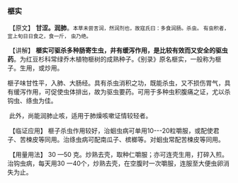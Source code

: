 ### 榧实

​       【原文】     **甘涩。润肺**。<small>本草未尝言润，然润剂也，故寇氏曰：多食润肠。杀虫。 有虫积者，宜上旬日日食之，食一斤， 虫乃绝。</small>

​      【讲解】   **榧实可驱杀多种肠寄生虫，井有缓泻作用，是比较有效而又安全的驱虫药**。为红豆杉科常绿乔木植物榧树的成熟种子。《别录》原名榧实，一般称为榧子。生用，或炒用。

​        榧子味甘性平，入肺、大肠经。具有杀虫消积之功，既能杀虫，又不损伤胃气，具有缓泻作用，可促使虫体排出，故为驱虫要药。可用于多种虫积腹痛之证，尤以杀钩虫、绦虫为佳。

​         此外，尚能润肺止咳，适用于肺燥咳嗽证情较轻者。

​        【临证应用】   榧子杀虫作用较好，治蛔虫病可单用10---20粒嚼服，或配使君子、苦楝皮等同用。治绦虫病可配南瓜子、槟榔等。对蛔虫常配苦楝皮等同用。

​       【用量用法】    30 —50 克。炒熟去壳，取种仁嚼服；亦可连壳生用，打碎入煎。治钩虫病，每天用30 一40个，炒熟去壳，在空腹时一次嚼服，连服至大便虫卵消失为止。
